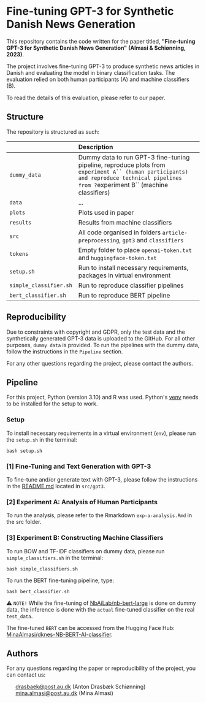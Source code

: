 # Fine-tuning GPT-3 for Synthetic Danish News Generation
This repository contains the code written for the paper titled, **"Fine-tuning GPT-3 for Synthetic Danish News Generation" (Almasi & Schiønning, 2023)**. 

The project involves fine-tuning GPT-3 to produce synthetic news articles in Danish and evaluating the model in binary classification tasks. The evaluation relied on both human participants (A) and machine classifiers (B).

To read the details of this evaluation, please refer to our paper. 

## Structure 
The repository is structured as such:

| <div style="width:120px"></div>| Description |
|---------|:-----------|
| ```dummy_data``` | Dummy data to run GPT-3 fine-tuning pipeline, reproduce plots from `experiment A`` (human participants) and reproduce technical pipelines from ?`experiment B`` (machine classifiers)|
| ```data``` | ... |
| ```plots``` | Plots used in paper|
| ```results``` | Results from machine classifiers |
| ```src``` | All code organised in folders `article-preprocessing`, `gpt3` and `classifiers` |
| ```tokens``` | Empty folder to place `openai-token.txt` and `huggingface-token.txt`|
| ```setup.sh``` | Run to install necessary requirements, packages in virtual environment|
| ```simple_classifier.sh``` | Run to reproduce classifier pipelines|
| ```bert_classifier.sh``` | Run to reproduce BERT pipeline|


## Reproducibility  
Due to constraints with copyright and GDPR, only the test data and the synthetically generated GPT-3 data is uploaded to the GitHub. For all other purposes, `dummy data` is provided. To run the pipelines with the dummy data, follow the instructions in the `Pipeline` section. 

For any other questions regarding the project, please contact the authors. 

## Pipeline 
For this project, Python (version 3.10) and R was used. Python's [venv](https://docs.python.org/3/library/venv.html) needs to be installed for the setup to work.

### Setup 
To install necessary requirements in a virtual environment (`env`), please run the `setup.sh` in the terminal: 
```
bash setup.sh
```

### [1] Fine-Tuning and Text Generation with GPT-3
To fine-tune and/or generate text with GPT-3, please follow the instructions in the [README.md](https://github.com/drasbaek/finetuning-gpt3-danish-news/blob/main/src/gpt3/README.md) located in `src/gpt3`. 

### [2] Experiment A: Analysis of Human Participants  
To run the analysis, please refer to the Rmarkdown `exp-a-analysis.Rmd` in the src folder. 

### [3] Experiment B: Constructing Machine Classifiers
To run BOW and TF-IDF classifiers on dummy data, please run `simple_classifiers.sh` in the terminal:
```
bash simple_classifiers.sh
```

To run the BERT fine-tuning pipeline, type:
```
bash bert_classifier.sh
```
⚠️ `NOTE!` While the fine-tuning of [NbAiLab/nb-bert-large](https://huggingface.co/NbAiLab/nb-bert-large) is done on dummy data, the inference is done with the `actual` fine-tuned classifier on the real `test_data`.

The fine-tuned `BERT` can be accessed from the Hugging Face Hub: [MinaAlmasi/dknes-NB-BERT-AI-classifier](https://huggingface.co/MinaAlmasi/dknews-NB-BERT-AI-classifier). 

## Authors 
For any questions regarding the paper or reproducibility of the project, you can contact us:
<ul style="list-style-type: none;">
  <li><a href="mailto:drasbaek@post.au.dk">drasbaek@post.au.dk</a>
(Anton Drasbæk Schiønning)</li>
    <li><a href="mailto: mina.almasi@post.au.dk"> mina.almasi@post.au.dk</a>
(Mina Almasi)</li>
</ul>
